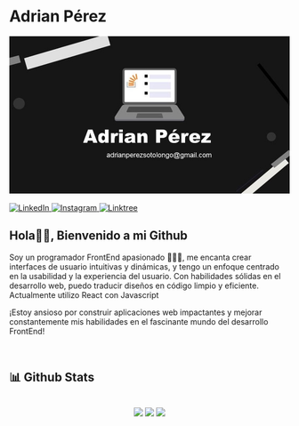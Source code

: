 # Adrian Pérez

![](https://raw.githubusercontent.com/adriane121000/adriane121000/master/resources/fotologo.jpg)

<a href="https://www.linkedin.com/in/adrian-p%C3%A9rez-441ba3264?trk=contact-info" target="_blank">
  <img src="https://img.shields.io/badge/LinkedIn-%230077B5.svg?&style=flat-square&logo=linkedin&logoColor=white" alt="LinkedIn">
</a>
<a href="https://instagram.com/adri_perez1210?igshid=OGQ5ZDc2ODk2ZA==" target="_blank">
  <img src="https://img.shields.io/badge/Instagram-%23E4405F.svg?&style=flat-square&logo=instagram&logoColor=white" alt="Instagram">
</a>
<a href="http://t.me/AdrianE121000" target="_blank">
  <img src="https://img.shields.io/badge/Telegram-%230077B5.svg?&style=flat-square&logo=telegram&logoColor=white" alt="Linktree">
</a>

## Hola👋🏻, Bienvenido a mi Github

Soy un programador FrontEnd apasionado 👨🏻‍💻, me encanta crear interfaces de usuario intuitivas y dinámicas, y tengo un enfoque centrado en la usabilidad y la experiencia del usuario. Con habilidades sólidas en el desarrollo web, puedo traducir diseños en código limpio y eficiente. Actualmente utilizo React con Javascript

¡Estoy ansioso por construir aplicaciones web impactantes y mejorar constantemente mis habilidades en el fascinante mundo del desarrollo FrontEnd!

<br />

## 📊 Github Stats

<br />

<div align="center">
  <img height="180em" src="https://github-readme-stats.vercel.app/api?username=adriane121000&include_all_commits=true&show_icons=true&include_all_commits=true&count_private=true&bg_color=000011&title_color=ebc634&text_color=efefef&icon_color=ff4642&line_height=34"/>
  <img height="180em" src="https://streak-stats.demolab.com/?user=adriane121000&theme=great-gatsby" />
  <img height="180em" src=“https://github-readme-stats.vercel.app/api/top-langs?username=adriane121000&show_icons=true&locale=en&layout=compact&bg_color=000011&title_color=ebc634&text_color=efefef”/>
</div>
